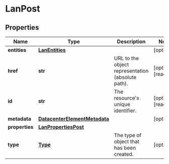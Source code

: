 # LanPost

## Properties
| Name | Type | Description | Notes |
| ------------ | ------------- | ------------- | ------------- |
| **entities** | [**LanEntities**](LanEntities.md) |  | [optional]  |
| **href** | **str** | URL to the object representation (absolute path). | [optional] [readonly]  |
| **id** | **str** | The resource&#39;s unique identifier. | [optional] [readonly]  |
| **metadata** | [**DatacenterElementMetadata**](DatacenterElementMetadata.md) |  | [optional]  |
| **properties** | [**LanPropertiesPost**](LanPropertiesPost.md) |  |  |
| **type** | [**Type**](Type.md) | The type of object that has been created. | [optional]  |


